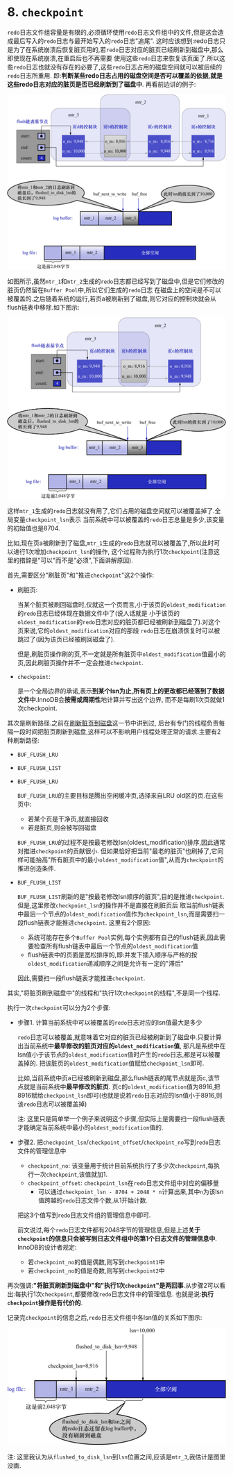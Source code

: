 # 8. `checkpoint`

`redo`日志文件组容量是有限的,必须循环使用`redo`日志文件组中的文件,但是这会造成最后写入的`redo`日志与最开始写入的`redo`日志"追尾".
这时应该想到:redo日志只是为了在系统崩溃后恢复脏页用的,若`redo`日志对应的脏页已经刷新到磁盘中,那么即使现在系统崩溃,在重启后也不再需要
使用这些`redo`日志来恢复该页面了.所以这些`redo`日志也就没有存在的必要了,这些`redo`日志占用的磁盘空间就可以被后续的`redo`日志所重用.
即:**判断某些redo日志占用的磁盘空间是否可以覆盖的依据,就是这些redo日志对应的脏页是否已经刷新到了磁盘中**.
再看前边讲的例子:

![mtr_1和mtr_2和mtr_3执行后的flush链表和log_buffer和log_file的情况](./img/mtr_1和mtr_2和mtr_3执行后的flush链表和log_buffer和log_file的情况.jpg)

如图所示,虽然`mtr_1`和`mtr_2`生成的`redo`日志都已经写到了磁盘中,但是它们修改的脏页仍然留在`Buffer Pool`中,所以它们生成的`redo`日志
在磁盘上的空间是不可以被覆盖的.之后随着系统的运行,若页a被刷新到了磁盘,则它对应的控制块就会从flush链表中移除.如下图示:

![页a被刷新到磁盘后的flush链表和log_buffer和log_file的情况](./img/页a被刷新到磁盘后的flush链表和log_buffer和log_file的情况.jpg)

这样`mtr_1`生成的`redo`日志就没有用了,它们占用的磁盘空间就可以被覆盖掉了.全局变量`checkpoint_lsn`表示
当前系统中可以被覆盖的`redo`日志总量是多少,该变量的初始值也是8704.

比如,现在页a被刷新到了磁盘,`mtr_1`生成的`redo`日志就可以被覆盖了,所以此时可以进行1次增加`checkpoint_lsn`的操作,
这个过程称为执行1次`checkpoint`(注意这里的措辞是"可以"而不是"必须",下面讲解原因).

首先,需要区分"刷脏页"和"推进`checkpoint`"这2个操作:

- 刷脏页:

    当某个脏页被刷回磁盘时,仅就这一个页而言,小于该页的`oldest_modification`的`redo`日志已经体现在数据文件中了(说人话就是
    小于该页的`oldest_modification`的`redo`日志对应的脏页都已经被刷新到磁盘了).对这个页来说,它的`oldest_modification`对应的那段
    `redo`日志在崩溃恢复时可以被跳过了(因为该页已经被刷回磁盘了).

    但是,刷脏页操作刷的页,不一定就是所有脏页中`oldest_modification`值最小的页,因此刷脏页操作并不一定会推进`checkpoint`.

- `checkpoint`:

    是一个全局边界的承诺,表示**到某个lsn为止,所有页上的更改都已经落到了数据文件中**.InnoDB会**按需或周期性**地计算并写出这个边界,
    而不是每刷1次页就做1次checkpoint.

其次是刷新路径.之前在[刷新脏页到磁盘](https://github.com/rayallen20/howDoesMySQLWork/blob/f67756ef76cd4d4dcedeb4d7f782eb74d3a39bba/%E7%AC%AC17%E7%AB%A0%20%E8%B0%83%E8%8A%82%E7%A3%81%E7%9B%98%E5%92%8CCPU%E7%9A%84%E7%9F%9B%E7%9B%BE--InnoDB%E7%9A%84Buffer%20Pool/2.%20InnoDB%E7%9A%84Buffer%20Pool/8.%20%E5%88%B7%E6%96%B0%E8%84%8F%E9%A1%B5%E5%88%B0%E7%A3%81%E7%9B%98.md)这一节中讲到过,
后台有专门的线程负责每隔一段时间把脏页刷新到磁盘,这样可以不影响用户线程处理正常的请求.主要有2种刷新路径:

- `BUF_FLUSH_LRU`
- `BUF_FLUSH_LIST`

- `BUF_FLUSH_LRU`

    `BUF_FLUSH_LRU`的主要目标是腾出空闲缓冲页,选择来自LRU old区的页.在这些页中:
    
    - 若某个页是干净页,就直接回收
    - 若是脏页,则会被写回磁盘
    
    `BUF_FLUSH_LRU`的过程不是按最老修改lsn(oldest_modification)排序,因此通常对推进`checkpoint`的贡献很小.
    但如果恰好把当前"最老的脏页"也刷掉了,它同样可能抬高"所有脏页中的最小`oldest_modification`值",从而为`checkpoint`的推进创造条件.

- `BUF_FLUSH_LIST`

    `BUF_FLUSH_LIST`刷新的是"按最老修改lsn顺序的脏页",目的是推进`checkpoint`.但是,这里修改`checkpoint_lsn`的操作并不是直接在刷脏页后
    取当前flush链表中最后一个节点的`oldest_modification`值作为`checkpoint_lsn`,而是需要扫一段flush链表才能推进`checkpoint`.
    这里有2个原因:
    
    - 系统可能存在多个`Buffer Pool`实例,每个实例都有自己的flush链表,因此需要检查所有flush链表中最后一个节点的`oldest_modification`值
    - flush链表中的页面是宽松排序的,即:并发下插入顺序与严格的按`oldest_modification`递减顺序之间是允许有一定的"滞后"
    
    因此,需要扫一段flush链表才能推进`checkpoint`.

其实,"将脏页刷到磁盘中"的线程和"执行1次`checkpoint`的线程",不是同一个线程.

执行一次`checkpoint`可以分为2个步骤:

- 步骤1. 计算当前系统中可以被覆盖的`redo`日志对应的lsn值最大是多少

    `redo`日志可以被覆盖,就意味着它对应的脏页已经被刷新到了磁盘中.只要计算出当前系统中**最早修改的脏页对应的`oldest_modification`值**,
    那凡是系统中在lsn值小于该节点的`oldest_modification`值时产生的`redo`日志,都是可以被覆盖掉的.
    把该脏页的`oldest_modification`值赋给`checkpoint_lsn`即可.
    
    比如,当前系统中页a已经被刷新到磁盘,那么flush链表的尾节点就是页c,该节点就是当前系统中**最早修改的脏页**.
    页c的`oldest_modification`值为8916,把8916赋给`checkpoint_lsn`即可(也就是说若`redo`日志对应的lsn值小于8916,则该`redo`日志可以被覆盖掉)

    注: 这里只是简单举一个例子来说明这个步骤,但实际上是需要扫一段flush链表才能确定当前系统中最小的`oldest_modification`值的.

- 步骤2. 把`checkpoint_lsn`/`checkpoint_offset`/`checkpoint_no`写到`redo`日志文件的管理信息中

    - `checkpoint_no`: 该变量用于统计目前系统执行了多少次`checkpoint`,每执行一次`checkpoint`,该值就加1.
    - `checkpoint_offset`: `checkpoint_lsn`在`redo`日志文件组中对应的偏移量
      - 可以通过`checkpoint_lsn - 8704 + 2048 * n`计算出来,其中`n`为该lsn值跨越的`redo`日志文件个数,从1开始计数.

    把这3个值写到`redo`日志文件组的管理信息中即可.
    
    前文说过,每个`redo`日志文件都有2048字节的管理信息,但是上述**关于`checkpoint`的信息只会被写到日志文件组中的第1个日志文件的管理信息中**.
    InnoDB的设计者规定:

    - 若`checkpoint_no`的值是偶数,则写到`checkpoint1`中
    - 若`checkpoint_no`的值是奇数,则写到`checkpoint2`中

再次强调:**"将脏页刷新到磁盘中"和"执行1次`checkpoint`"是两回事**.从步骤2可以看出:每执行1次`checkpoint`,都要修改`redo`日志文件中的管理信息.
也就是说:**执行`checkpoint`操作是有代价的**.

记录完`checkpoint`的信息之后,`redo`日志文件组中各lsn值的关系如下图示:

![redo日志文件组中各lsn值的关系](./img/redo日志文件组中各lsn值的关系.jpg)

注: 这里我认为从`flushed_to_disk_lsn`到`lsn`位置之间,应该是`mtr_3`,我估计是图里没画.
